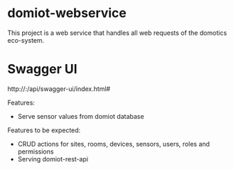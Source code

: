 # domiot-webservice
This project is a web service that handles all web requests of the domotics eco-system.

# Swagger UI
http://<host>:<port>/api/swagger-ui/index.html#

Features:
* Serve sensor values from domiot database

Features to be expected:
* CRUD actions for sites, rooms, devices, sensors, users, roles and permissions
* Serving domiot-rest-api
